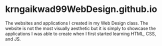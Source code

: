 # krngaikwad99WebDesign.github.io
The websites and applications I created in my Web Design class. 
The website is not the most visually aesthetic but it is simply to showcase the applications
I was able to create when I first started learning HTML, CSS, and JS.

